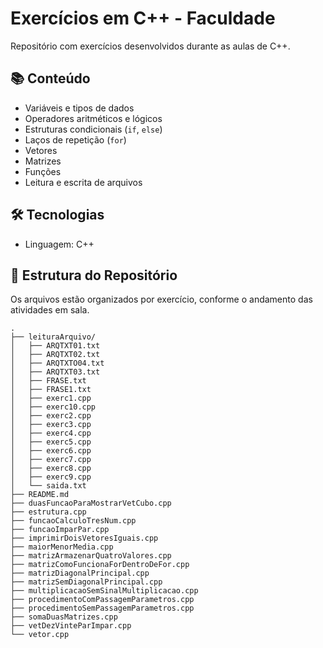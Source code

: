 # Exercícios em C++ - Faculdade

Repositório com exercícios desenvolvidos durante as aulas de C++.

## 📚 Conteúdo

- Variáveis e tipos de dados
- Operadores aritméticos e lógicos
- Estruturas condicionais (`if`, `else`)
- Laços de repetição (`for`)
- Vetores
- Matrizes
- Funções
- Leitura e escrita de arquivos

## 🛠️ Tecnologias

- Linguagem: C++

## 📁 Estrutura do Repositório

Os arquivos estão organizados por exercício, conforme o andamento das atividades em sala.

```plaintext
.
├── leituraArquivo/
│   ├── ARQTXT01.txt
│   ├── ARQTXT02.txt
│   ├── ARQTXTO04.txt
│   ├── ARQTXT03.txt
│   ├── FRASE.txt
│   ├── FRASE1.txt
│   ├── exerc1.cpp
│   ├── exerc10.cpp
│   ├── exerc2.cpp
│   ├── exerc3.cpp
│   ├── exerc4.cpp
│   ├── exerc5.cpp
│   ├── exerc6.cpp
│   ├── exerc7.cpp
│   ├── exerc8.cpp
│   ├── exerc9.cpp
│   └── saida.txt
├── README.md
├── duasFuncaoParaMostrarVetCubo.cpp
├── estrutura.cpp
├── funcaoCalculoTresNum.cpp
├── funcaoImparPar.cpp
├── imprimirDoisVetoresIguais.cpp
├── maiorMenorMedia.cpp
├── matrizArmazenarQuatroValores.cpp
├── matrizComoFuncionaForDentroDeFor.cpp
├── matrizDiagonalPrincipal.cpp
├── matrizSemDiagonalPrincipal.cpp
├── multiplicacaoSemSinalMultiplicacao.cpp
├── procedimentoComPassagemParametros.cpp
├── procedimentoSemPassagemParametros.cpp
├── somaDuasMatrizes.cpp
├── vetDezVinteParImpar.cpp
└── vetor.cpp
